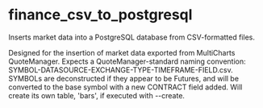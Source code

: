 # finance_csv_to_postgresql
Inserts market data into a PostgreSQL database from CSV-formatted files.

Designed for the insertion of market data exported from MultiCharts QuoteManager.
Expects a QuoteManager-standard naming convention: SYMBOL-DATASOURCE-EXCHANGE-TYPE-TIMEFRAME-FIELD.csv.
SYMBOLs are deconstructed if they appear to be Futures, and will be converted to the base symbol with a new CONTRACT field added.
Will create its own table, 'bars', if executed with --create.
